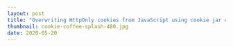 ```yaml
---
layout: post
title: "Overwriting HttpOnly cookies from JavaScript using cookie jar overflow"
thumbnail: cookie-coffee-splash-480.jpg
date: 2020-05-20
---
```


<!-- photo source: https://pixabay.com/nl/photos/koffie-cup-splash-vloeistof-1973549/ -->
